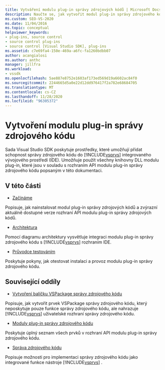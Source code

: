 ```yaml
---
title: Vytváření modulu plug-in správy zdrojových kódů | Microsoft Docs
description: Naučte se, jak vytvořit modul plug-in správy zdrojového kódu, který přidá schopnost správy zdrojového kódu do integrovaného vývojového prostředí (IDE) sady Visual Studio.
ms.custom: SEO-VS-2020
ms.date: 11/04/2016
ms.topic: conceptual
helpviewer_keywords:
- plug-ins, source control
- source control plug-ins
- source control [Visual Studio SDK], plug-ins
ms.assetid: c7e69fa4-150e-469a-a6fc-fa1260bdbb07
author: acangialosi
ms.author: anthc
manager: jillfra
ms.workload:
- vssdk
ms.openlocfilehash: 5ae887e8752e1603af173ed569d19a6602ac84f0
ms.sourcegitcommit: 2244665d5a0e22d12dd976417f2a782e68684705
ms.translationtype: MT
ms.contentlocale: cs-CZ
ms.lasthandoff: 11/28/2020
ms.locfileid: "96305372"
---
```

# <a name="create-a-source-control-plug-in"></a>Vytvoření modulu plug-in správy zdrojového kódu
Sada Visual Studio SDK poskytuje prostředky, které umožňují přidat schopnost správy zdrojového kódu do [!INCLUDE[vsprvs](../../code-quality/includes/vsprvs_md.md)] integrovaného vývojového prostředí (IDE). Umožňuje použít všechny knihovny DLL modulu plug-in, které jsou v souladu s rozhraním API modulu plug-in správy zdrojového kódu popsaným v této dokumentaci.

## <a name="in-this-section"></a>V této části
- [Začínáme](../../extensibility/internals/getting-started-with-source-control-plug-ins.md)

 Popisuje, jak nainstalovat modul plug-in správy zdrojových kódů a zvýrazní aktuálně dostupné verze rozhraní API modulu plug-in správy zdrojových kódů.

- [Architektura](../../extensibility/internals/source-control-plug-in-architecture.md)

 Pomocí diagramu architektury vysvětluje integraci modulu plug-in správy zdrojového kódu s [!INCLUDE[vsprvs](../../code-quality/includes/vsprvs_md.md)] rozhraním IDE.

- [Průvodce testováním](../../extensibility/internals/test-guide-for-source-control-plug-ins.md)

 Poskytuje pokyny, jak otestovat instalaci a provoz modulu plug-in správy zdrojového kódu.

## <a name="related-sections"></a>Související oddíly
- [Vytvoření balíčku VSPackage správy zdrojového kódu](../../extensibility/internals/creating-a-source-control-vspackage.md)

 Popisuje, jak vytvořit prvek VSPackage správy zdrojového kódu, který neposkytuje pouze funkce správy zdrojového kódu, ale nahrazuje [!INCLUDE[vsprvs](../../code-quality/includes/vsprvs_md.md)] uživatelské rozhraní správy zdrojového kódu.

- [Moduly plug-in správy zdrojového kódu](../../extensibility/source-control-plug-ins.md)

 Poskytuje úplný seznam všech prvků v rozhraní API modulu plug-in správy zdrojového kódu.

- [Správa zdrojového kódu](../../extensibility/internals/source-control.md)

 Popisuje možnosti pro implementaci správy zdrojového kódu jako integrované funkce nástroje [!INCLUDE[vsprvs](../../code-quality/includes/vsprvs_md.md)] .
